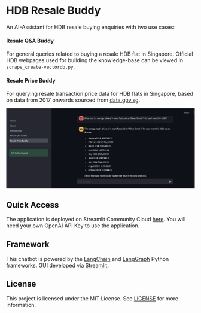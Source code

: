 # HDB Resale Buddy

An AI-Assistant for HDB resale buying enquiries with two use cases:

#### Resale Q&A Buddy
For general queries related to buying a resale HDB flat in Singapore. Official HDB webpages used
for building the knowledge-base can be viewed in `scrape_create-vectordb.py`.

#### Resale Price Buddy
For querying resale transaction price data for HDB flats in Singapore, based on data from 2017 onwards sourced from [data.gov.sg](https://data.gov.sg). 

<img alt="application-screenshot" width="600" src="assets/screenshot.png">

## Quick Access

The application is deployed on Streamlit Community Cloud [here](https://hdb-resale-buddy.streamlit.app/). You will need your own OpenAI API Key to use the application.

## Framework

This chatbot is powered by the [LangChain](https://python.langchain.com/) and [LangGraph](https://www.langchain.com/langgraph) Python frameworks. GUI developed via [Streamlit](https://streamlit.io/).

## License

This project is licensed under the MIT License. See [LICENSE](LICENSE) for more information.
